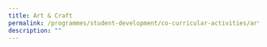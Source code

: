 ```yaml
---
title: Art & Craft
permalink: /programmes/student-development/co-curricular-activities/art-club/
description: ""
---
```


